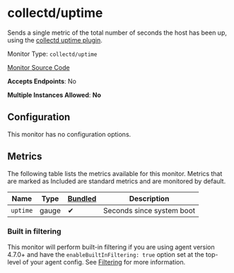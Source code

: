 <!--- GENERATED BY gomplate from scripts/docs/monitor-page.md.tmpl --->

# collectd/uptime

Sends a single metric of the total number of
seconds the host has been up, using the [collectd uptime
plugin](https://collectd.org/wiki/index.php/Plugin:Uptime).


Monitor Type: `collectd/uptime`

[Monitor Source Code](https://github.com/signalfx/signalfx-agent/tree/master/internal/monitors/collectd/uptime)

**Accepts Endpoints**: No

**Multiple Instances Allowed**: **No**

## Configuration

This monitor has no configuration options.


## Metrics

The following table lists the metrics available for this monitor. Metrics that are marked as Included are standard metrics and are monitored by default.

| Name | Type | [Bundled](https://docs.signalfx.com/en/latest/admin-guide/usage.html#about-custom-bundled-and-high-resolution-metrics) | Description |
| ---  | ---  | ---    | ---         |
| `uptime` | gauge | ✔ | Seconds since system boot |



### Built in filtering
This monitor will perform built-in filtering if you are using agent version
4.7.0+ and have the `enableBuiltInFiltering: true` option set at the top-level
of your agent config.  See
[Filtering](https://docs.signalfx.com/en/latest/integrations/agent/filtering.html)
for more information.



